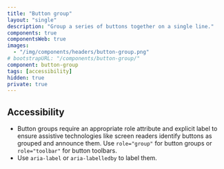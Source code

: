 ```yaml
---
title: "Button group"
layout: "single"
description: "Group a series of buttons together on a single line."
components: true
componentsWeb: true
images:
  - "/img/components/headers/button-group.png"
# bootstrapURL: "/components/button-group/"
component: button-group
tags: [accessibility]
hidden: true
private: true
---
```


## Accessibility

- Button groups require an appropriate role attribute and explicit label to ensure assistive technologies like screen readers identify buttons as grouped and announce them. Use `role="group"` for button groups or `role="toolbar"` for button toolbars.
- Use `aria-label` or `aria-labelledby` to label them.
